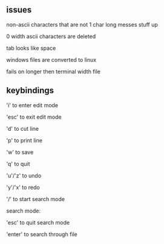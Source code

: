 ## issues
non-ascii characters that are not 1 char long messes stuff up

0 width ascii characters are deleted

tab looks like space

windows files are converted to linux

fails on longer then terminal width file

## keybindings
'i' to enter edit mode

'esc' to exit edit mode

'd' to cut line

'p' to print line

'w' to save

'q' to quit

'u'/'z' to undo

'y'/'x' to redo

'/' to start search mode

search mode:

'esc' to quit search mode

'enter' to search through file